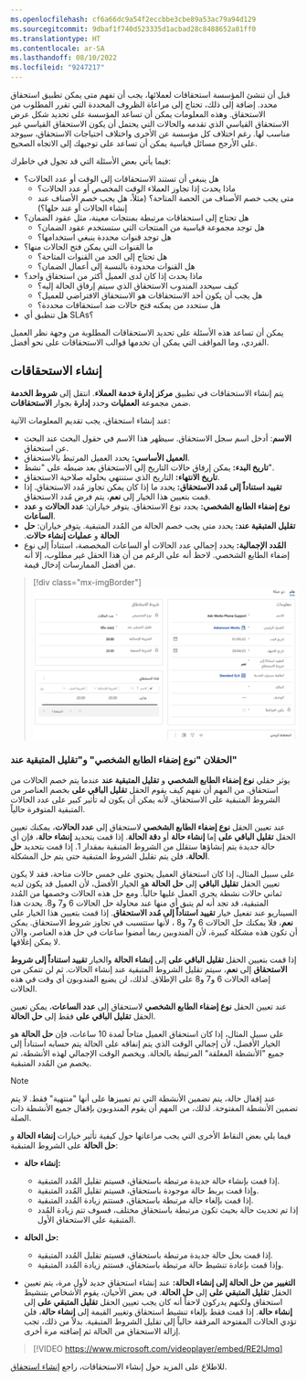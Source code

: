 ```yaml
---
ms.openlocfilehash: cf6a66dc9a54f2eccbbe3cbe89a53ac79a94d129
ms.sourcegitcommit: 9dbaf1f740d523335d1acbad28c8488652a81ff0
ms.translationtype: HT
ms.contentlocale: ar-SA
ms.lasthandoff: 08/10/2022
ms.locfileid: "9247217"
---
```

قبل أن تنشئ المؤسسة استحقاقات لعملائها، يجب أن تفهم متى يمكن تطبيق استحقاق محدد. إضافة إلى ذلك، تحتاج إلى مراعاة الظروف المحددة التي تقرر المطلوب من الاستحقاق. وهذه المعلومات يمكن أن تساعد المؤسسة على تحديد شكل عرض الاستحقاق القياسي الذي تقدمه والحالات التي يحتمل أن يكون الاستحقاق القياسي غير مناسب لها. رغم اختلاف كل مؤسسة عن الأخرى واختلاف احتياجات الاستحقاق، سيوجد على الأرجح مسائل قياسية يمكن أن تساعد على توجيهك إلى الاتجاه الصحيح.

فيما يأتي بعض الأسئلة التي قد تجول في خاطرك:

- هل ينبغي أن تستند الاستحقاقات إلى الوقت أو عدد الحالات؟
    - ماذا يحدث إذا تجاوز العملاء الوقت المخصص أو عدد الحالات؟
    - متى يجب خصم الأصناف من الحصة المتاحة؟ (مثلاً، هل يجب خصم الأصناف عند إنشاء الحالات أو عند حلها؟)
- هل تحتاج إلى استحقاقات مرتبطة بمنتجات معينة، مثل عقود الضمان؟
    - هل توجد مجموعة قياسية من المنتجات التي ستستخدم عقود الضمان؟
    - هل توجد قنوات محددة ينبغي استخدامها؟
- ما القنوات التي يمكن فتح الحالات منها؟
    - هل تحتاج إلى الحد من القنوات المتاحة؟
    - هل القنوات محدودة بالنسبة إلى أعمال الضمان؟
- ماذا يحدث إذا كان لدى العميل أكثر من استحقاق واحد؟
    - كيف سيحدد المندوب الاستحقاق الذي سيتم إرفاق الحالة إليه؟
    - هل يجب أن يكون أحد الاستحقاقات هو الاستحقاق الافتراضي للعميل؟
    - هل ستحدد من يمكنه فتح حالات ضد استحقاقات محددة؟
- هل تنطبق أي SLAs؟

يمكن أن تساعد هذه الأسئلة على تحديد الاستحقاقات المطلوبة من وجهة نظر العميل الفردي، وما المواقف التي يمكن أن تخدمها قوالب الاستحقاقات على نحو أفضل.

## <a name="creating-entitlements"></a>إنشاء الاستحقاقات

يتم إنشاء الاستحقاقات في تطبيق **مركز إدارة خدمة العملاء**. انتقل إلى **شروط الخدمة** ضمن مجموعة **العمليات** وحدد **إدارة** بجوار **الاستحقاقات**.

عند إنشاء استحقاق، يجب تقديم المعلومات الآتية:

- **الاسم**: أدخل اسم سجل الاستحقاق. سيظهر هذا الاسم في حقول البحث عند البحث عن استحقاق.
- **العميل الأساسي:** يحدد العميل المرتبط بالاستحقاق.
- **تاريخ البدء:** يمكن إرفاق حالات التاريخ إلى الاستحقاق بعد ضبطه على "نشط".
- **تاريخ الانتهاء:** التاريخ الذي ستنتهي بحلوله صلاحية الاستحقاق.
- **تقييد استناداً إلى مُدد الاستحقاق:** يحدد ما إذا كان يمكن تجاوز مُدد الاستحقاق. إذا قمت بتعيين هذا الخيار إلى **نعم**، يتم فرض مُدد الاستحقاق.
- **نوع إضفاء الطابع الشخصي:** يحدد نوع الاستحقاق. يتوفر خياران: **عدد الحالات** و **عدد الساعات**.
- **‏‫تقليل المتبقية عند:** يحدد متى يجب خصم الحالة من المُدد المتبقية. يتوفر خياران: **حل الحالة** و **عمليات إنشاء حالات**.
- **المُدد الإجمالية:** يحدد إجمالي عدد الحالات أو الساعات المخصصة، استناداً إلى نوع إضفاء الطابع الشخصي. لاحظ أنه على الرغم من أن هذا الحقل غير مطلوب، إلا أنه من أفضل الممارسات إدخال قيمة.

> [!div class="mx-imgBorder"]
> [![لقطة شاشة لعلامة التبويب "عام" لإنشاء استحقاق.](../media/EN-Unit2-1.png)](../media/EN-Unit2-1.png#lightbox)

### <a name="allocation-type-and-decrease-remaining-on-fields"></a>الحقلان "نوع إضفاء الطابع الشخصي" و"تقليل المتبقية عند"

يوثر حقلي **نوع إضفاء الطابع الشخصي** و **تقليل المتبقية عند** عندما يتم خصم الحالات من استحقاق. من المهم أن نفهم كيف يقوم الحقل **تقليل الباقي على** بخصم العناصر من الشروط المتبقية على الاستحقاق، لأنه يمكن أن يكون له تأثير كبير على عدد الحالات المتبقية المتوفرة حالياً.

عند تعيين الحقل **نوع إضفاء الطابع الشخصي** لاستحقاق إلى **عدد الحالات**، يمكنك تعيين الحقل **تقليل الباقي على** إما **إنشاء حالة** أو **دقة الحالة**. إذا قمت بتحديد **إنشاء حالة**، فإن أي حالة جديدة يتم إنشاؤها ستقلل من الشروط المتبقية بمقدار 1. إذا قمت بتحديد **حل الحالة**، فلن يتم تقليل الشروط المتبقية حتى يتم حل المشكلة.

على سبيل المثال، إذا كان استحقاق العميل يحتوي على خمس حالات متاحة، فقد لا يكون تعيين الحقل **تقليل الباقي** إلى **حل الحالة** هو الخيار الأفضل، لأن العميل قد يكون لديه ثماني حالات نشطة يجري العمل عليها حالياً. ومع حل هذه الحالات وخصمها من المُدد المتبقية، قد تجد أنه لم يتبق أي منها عند محاولة حل الحالات 6 و7 و8. يحدث هذا السيناريو عند تفعيل خيار **تقييد استناداً إلى مُدد الاستحقاق**. إذا قمت بتعيين هذا الخيار على **نعم**، فلا يمكنك حل الحالات 6 و7 و8 ، لأنها ستتسبب في تجاوز شروط الاستحقاق. يمكن أن تكون هذه مشكلة كبيرة، لأن المندوبين ربما أمضوا ساعات في حل هذه العناصر، والآن لا يمكن إغلاقها.

إذا قمت بتعيين الحقل **تقليل الباقي على** إلى **إنشاء الحالة** والخيار **تقييد استناداً إلى شروط الاستحقاق** إلى **نعم**، سيتم تقليل الشروط المتبقية عند إنشاء الحالات. ثم لن تتمكن من إضافة الحالات 6 و7 و8 على الإطلاق. لذلك، لن يضيع المندوبون أي وقت في هذه الحالات.

عند تعيين الحقل **نوع إضفاء الطابع الشخصي** لاستحقاق إلى **عدد الساعات**، يمكن تعيين الحقل **تقليل الباقي على** فقط إلى **حل الحالة**.

على سبيل المثال، إذا كان استحقاق العميل متاحاً لمدة 10 ساعات، فإن **حل الحالة** هو الخيار الأفضل، لأن إجمالي الوقت الذي يتم إنفاقه على الحالة يتم حسابه استناداً إلى جميع "الأنشطة المغلقة" المرتبطة بالحالة. ويخصم الوقت الإجمالي لهذه الأنشطة، ثم يخصم من المُدد المتبقية.

> [!NOTE]
> عند إقفال حالة، يتم تضمين الأنشطة التي تم تمييزها على أنها "منتهية" فقط. لا يتم تضمين الأنشطة المفتوحة. لذلك، من المهم أن يقوم المندوبون بإقفال جميع الأنشطة ذات الصلة.

فيما يلي بعض النقاط الأخرى التي يجب مراعاتها حول كيفية تأثير خيارات **إنشاء الحالة** و **حل الحالة** على الشروط المتبقية:

- **إنشاء حالة:**
    - إذا قمت بإنشاء حالة جديدة مرتبطة باستحقاق، فسيتم تقليل المُدد المتبقية.
    - وإذا قمت بربط حالة موجودة باستحقاق، فسيتم تقليل المُدد المتبقية.
    - إذا قمت بإلغاء حالة مرتبطة باستحقاق، فستتم زيادة المُدد المتبقية.
    - إذا تم تحديث حالة بحيث تكون مرتبطة باستحقاق مختلف، فسوف تتم زيادة المُدد المتبقية على الاستحقاق الأول.

- **حل الحالة:**
    - إذا قمت بحل حالة جديدة مرتبطة باستحقاق، فسيتم تقليل المُدد المتبقية.
    - وإذا قمت بإعادة تنشيط حالة مرتبطة باستحقاق، فستتم زيادة المُدد المتبقية.

- **التغيير من حل الحالة إلى إنشاء الحالة:** عند إنشاء استحقاق جديد لأول مرة، يتم تعيين الحقل **تقليل المتبقي على** إلى **حل الحالة**. في بعض الأحيان، يقوم الأشخاص بتنشيط استحقاق ولكنهم يدركون لاحقاً أنه كان يجب تعيين الحقل **تقليل المتبقي على** إلى **إنشاء حالة**. إذا قمت فقط بإلغاء تنشيط استحقاق وتغيير القيمة إلى **إنشاء حالة**، فلن تؤدي الحالات المفتوحة المرفقة حالياً إلى تقليل الشروط المتبقية. بدلاً من ذلك، تجب إزالة الاستحقاق من الحالة ثم إضافته مرة أخرى.

> [!VIDEO https://www.microsoft.com/videoplayer/embed/RE2IJmq]

للاطلاع على المزيد حول إنشاء الاستحقاقات، راجع [إنشاء استحقاق](/dynamics365/customer-engagement/customer-service/create-entitlement-define-support-terms-customer#create-an-entitlement).
